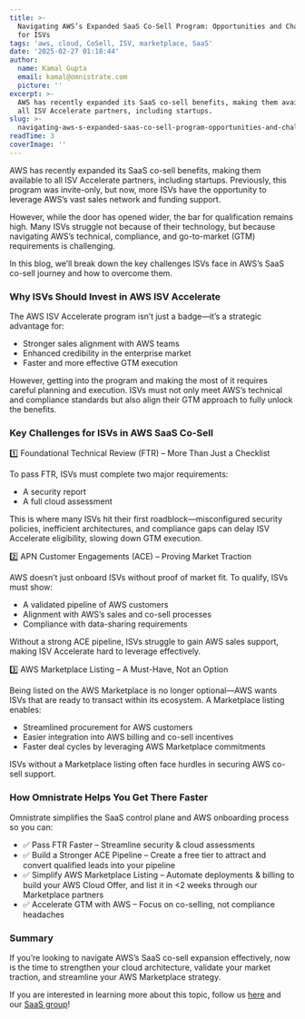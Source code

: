 ```yaml
---
title: >-
  Navigating AWS’s Expanded SaaS Co-Sell Program: Opportunities and Challenges
  for ISVs
tags: 'aws, cloud, CoSell, ISV, marketplace, SaaS'
date: '2025-02-27 01:18:44'
author:
  name: Kamal Gupta
  email: kamal@omnistrate.com
  picture: ''
excerpt: >-
  AWS has recently expanded its SaaS co-sell benefits, making them available to
  all ISV Accelerate partners, including startups.
slug: >-
  navigating-aws-s-expanded-saas-co-sell-program-opportunities-and-challenges-for-isvs
readTime: 3
coverImage: ''
---
```


AWS has recently expanded its SaaS co-sell benefits, making them available to all ISV Accelerate partners, including startups. Previously, this program was invite-only, but now, more ISVs have the opportunity to leverage AWS’s vast sales network and funding support.

However, while the door has opened wider, the bar for qualification remains high. Many ISVs struggle not because of their technology, but because navigating AWS’s technical, compliance, and go-to-market (GTM) requirements is challenging.

In this blog, we’ll break down the key challenges ISVs face in AWS’s SaaS co-sell journey and how to overcome them.


### Why ISVs Should Invest in AWS ISV Accelerate


The AWS ISV Accelerate program isn’t just a badge—it’s a strategic advantage for:

- Stronger sales alignment with AWS teams
- Enhanced credibility in the enterprise market
- Faster and more effective GTM execution

However, getting into the program and making the most of it requires careful planning and execution. ISVs must not only meet AWS’s technical and compliance standards but also align their GTM approach to fully unlock the benefits.


### Key Challenges for ISVs in AWS SaaS Co-Sell


1️⃣ Foundational Technical Review (FTR) – More Than Just a Checklist

To pass FTR, ISVs must complete two major requirements:

 - A security report
 - A full cloud assessment

This is where many ISVs hit their first roadblock—misconfigured security policies, inefficient architectures, and compliance gaps can delay ISV Accelerate eligibility, slowing down GTM execution.

2️⃣ APN Customer Engagements (ACE) – Proving Market Traction

AWS doesn’t just onboard ISVs without proof of market fit. To qualify, ISVs must show:

- A validated pipeline of AWS customers
- Alignment with AWS’s sales and co-sell processes
- Compliance with data-sharing requirements

Without a strong ACE pipeline, ISVs struggle to gain AWS sales support, making ISV Accelerate hard to leverage effectively.

3️⃣ AWS Marketplace Listing – A Must-Have, Not an Option

Being listed on the AWS Marketplace is no longer optional—AWS wants ISVs that are ready to transact within its ecosystem. A Marketplace listing enables:

- Streamlined procurement for AWS customers
- Easier integration into AWS billing and co-sell incentives
- Faster deal cycles by leveraging AWS Marketplace commitments

ISVs without a Marketplace listing often face hurdles in securing AWS co-sell support.


### How Omnistrate Helps You Get There Faster 


Omnistrate simplifies the SaaS control plane and AWS onboarding process so you can:

- ✅ Pass FTR Faster – Streamline security & cloud assessments
- ✅ Build a Stronger ACE Pipeline – Create a free tier to attract and convert qualified leads into your pipeline
- ✅ Simplify AWS Marketplace Listing – Automate deployments & billing to build your AWS Cloud Offer, and list it in <2 weeks through our Marketplace partners
- ✅ Accelerate GTM with AWS – Focus on co-selling, not compliance headaches


### Summary


If you’re looking to navigate AWS’s SaaS co-sell expansion effectively, now is the time to strengthen your cloud architecture, validate your market traction, and streamline your AWS Marketplace strategy.

If you are interested in learning more about this topic, follow us [here][3] and our [SaaS group][4]!

  [3]: https://www.linkedin.com/company/omnistrate
  [4]: https://www.linkedin.com/groups/9880017/
